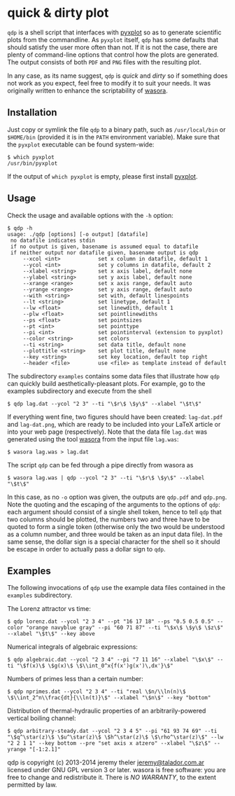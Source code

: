 quick & dirty plot
==================

`qdp` is a shell script that interfaces with [pyxplot](http://pyxplot.org.uk)
so as to generate scientific plots from the commandline. As `pyxplot`
itself, `qdp` has some defaults that should satisfy the user more often
than not. If it is not the case, there are plenty of command-line options
that control how the plots are generated. The output consists of both
`PDF` and `PNG` files with the resulting plot.

In any case, as its name suggest, `qdp` is _quick_ and _dirty_ so if
something does not work as you expect, feel free to modify it to suit
your needs. It was originally written to enhance the scriptability of
[wasora](http://www.talador.com.ar/jeremy/wasora).

Installation
------------

Just copy or symlink the file `qdp` to a binary path, such as `/usr/local/bin` or
`$HOME/bin` (provided it is in the `PATH` environment variable). Make sure
that the `pyxplot` executable can be found system-wide:

    $ which pyxplot
    /usr/bin/pyxplot

If the output of `which pyxplot` is empty, please first install 
[pyxplot](http://pyxplot.org.uk).

Usage
-----

Check the usage and available options with the `-h` option:

    $ qdp -h
    usage: ./qdp [options] [-o output] [datafile]
     no datafile indicates stdin
     if no output is given, basename is assumed equal to datafile
     if neither output nor datafile given, basename output is qdp
         --xcol <int>            set x column in datafile, default 1
         --ycol <int>            set y columns in datafile, default 2
         --xlabel <string>       set x axis label, default none
         --ylabel <string>       set y axis label, default none
         --xrange <range>        set x axis range, default auto
         --yrange <range>        set y axis range, default auto
         --with <string>         set with, default linespoints
         --lt <string>           set linetype, default 1
         --lw <float>            set linewdith, default 1
         --plw <float>           set pointlinewdiths
         --ps <float>            set pointsizes
         --pt <int>              set pointtype
         --pi <int>              set pointinterval (extension to pyxplot)
         --color <string>        set colors
         --ti <string>           set data title, default none
         --plottitle <string>    set plot title, default none
         --key <string>          set key location, default top right
         --header <file>         use <file> as template instead of default

The subdirectory `examples` contains some data files that illustrate how
`qdp` can quickly build aesthetically-pleasant plots. For example, go to
the examples subdirectory and execute from the shell

    $ qdp lag.dat --ycol "2 3" --ti "\$r\$ \$y\$" --xlabel "\$t\$"

If everything went fine, two figures should have been created: `lag-dat.pdf`
and `lag-dat.png`, which are ready to be included into your LaTeX article
or into your web page (respectively). Note that the data file `lag.dat` 
was generated using the tool [wasora](http://www.talador.com.ar/jeremy/wasora/)
from the input file `lag.was`:

    $ wasora lag.was > lag.dat

The script `qdp` can be fed through a pipe directly from wasora as

    $ wasora lag.was | qdp --ycol "2 3" --ti "\$r\$ \$y\$" --xlabel "\$t\$"

In this case, as no `-o` option was given, the outputs are `qdp.pdf` and
`qdp.png`. Note the quoting and the escaping of the arguments to the options
of `qdp`: each argument should consist of a single shell token, hence to
tell `qdp` that two columns should be plotted, the numbers two and three have
to be quoted to form a single token (otherwise only the two would be
understood as a column number, and three would be taken as an input data file).
In the same sense, the dollar sign is a special character for the shell so
it should be escape in order to actually pass a dollar sign to `qdp`.


Examples
--------

The following invocations of `qdp` use the example data files contained in the
`examples` subdirectory.


The Lorenz attractor vs time:

    $ qdp lorenz.dat --ycol "2 3 4" --pt "16 17 18" --ps "0.5 0.5 0.5" --color "orange navyblue gray" --pi "60 71 87" --ti "\$x\$ \$y\$ \$z\$" --xlabel "\$t\$" --key above


Numerical integrals of algebraic expressions:

    $ qdp algebraic.dat --ycol "2 3 4" --pi "7 11 16" --xlabel "\$x\$" --ti "\$f(x)\$ \$g(x)\$ \$\\int_0^x{f(x')g(x')\,dx'}\$"


Numbers of primes less than a certain number:

    $ qdp nprimes.dat --ycol "2 3 4" --ti "real \$n/\\ln(n)\$ \$\\int_2^n\\frac{dt}{\\ln(t)}\$" --xlabel "\$n\$" --key "bottom"


Distribution of thermal-hydraulic properties of an arbitrarily-powered  vertical boiling channel:

    $ qdp arbitrary-steady.dat --ycol "2 3 4 5" --pi "61 93 74 69" --ti "\$q^\star(z)\$ \$u^\star(z)\$ \$h^\star(z)\$ \$\rho^\star(z)\$" --lw "2 2 1 1" --key bottom --pre "set axis x atzero" --xlabel "\$z\$" --yrange "[-1:2.1]"



qdp is copyright (c) 2013-2014 jeremy theler <jeremy@talador.com.ar>
licensed under GNU GPL version 3 or later.
wasora is free software: you are free to change and redistribute it.
There is _NO WARRANTY_, to the extent permitted by law.
